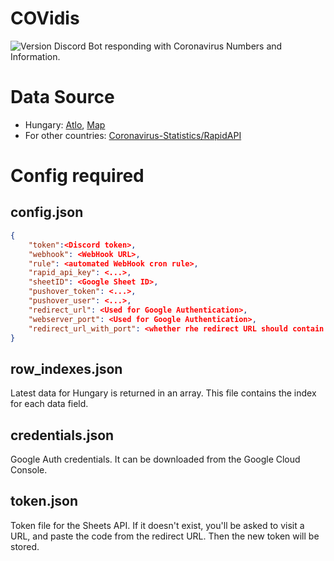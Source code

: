 # COVidis
![Version](https://img.shields.io/github/package-json/v/berenteb/covidis)
Discord Bot responding with Coronavirus Numbers and Information.
# Data Source
* Hungary: [Atlo](http://atlo.team), [Map](http://koronavirus.gov.hu)
* For other countries: [Coronavirus-Statistics/RapidAPI](https://rapidapi.com/KishCom/api/covid-19-coronavirus-statistics)
# Config required
## config.json
```json
{
    "token":<Discord token>,
    "webhook": <WebHook URL>,
    "rule": <automated WebHook cron rule>,
    "rapid_api_key": <...>,
    "sheetID": <Google Sheet ID>,
    "pushover_token": <...>,
    "pushover_user": <...>,
    "redirect_url": <Used for Google Authentication>,
    "webserver_port": <Used for Google Authentication>,
    "redirect_url_with_port": <whether rhe redirect URL should contain the webserver port. Good for testing. (optional)>
}
```
## row_indexes.json
Latest data for Hungary is returned in an array. This file contains the index for each data field.
## credentials.json
Google Auth credentials. It can be downloaded from the Google Cloud Console.
## token.json
Token file for the Sheets API. If it doesn't exist, you'll be asked to visit a URL, and paste the code from the redirect URL. Then the new token will be stored.
